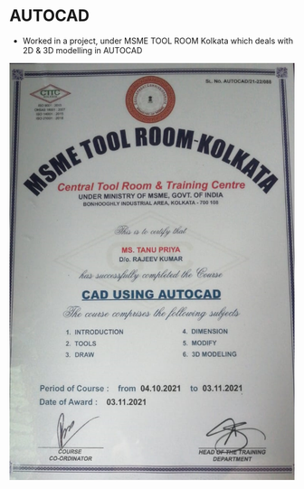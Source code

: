 # AUTOCAD

- Worked in a project, under MSME TOOL ROOM Kolkata which deals with 2D & 3D modelling in AUTOCAD

![Autocad](AutoCAD.jpeg)
